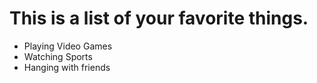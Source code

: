  # This is a list of your favorite things.
 - Playing Video Games
 - Watching Sports
 - Hanging with friends
 
